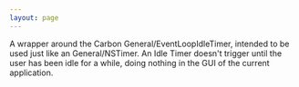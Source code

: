 ```yaml
---
layout: page
---
```


A wrapper around the Carbon General/EventLoopIdleTimer, intended to be used just like an General/NSTimer. An Idle Timer doesn't trigger until the user has been idle for a while, doing nothing in the GUI of the current application.